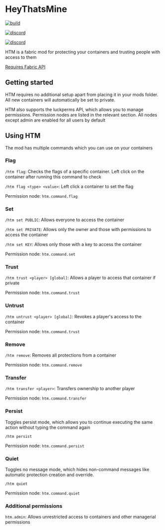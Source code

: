 # HeyThatsMine

[![build](https://img.shields.io/github/workflow/status/fabricservertools/HeyThatsMine/build)](https://github.com/fabricservertools/HeyThatsMine/actions)

[![discord](https://img.shields.io/discord/764543203772334100?label=Fabric%20Server%20Tools%20Discord)](https://discord.gg/jydqZzkyEa)

[![discord](https://img.shields.io/discord/776126068024410135?label=Potatos%20Place)](https://discord.gg/ByaVuebAPb)

HTM is a fabric mod for protecting your containers and trusting people with access to them

[Requires Fabric API](https://www.curseforge.com/minecraft/mc-mods/fabric-api)

## Getting started

HTM requires no additional setup apart from placing it in your mods folder. All new containers will automatically be set to private.

HTM also supports the luckperms API, which allows you to manage permissions. Permission nodes are listed in the relevant section. All nodes except admin are enabled for all users by default

## Using HTM

The mod has multiple commands which you can use on your containers

### Flag

`/htm flag`: Checks the flags of a specific container. Left click on the container after running this command to check

`/htm flag <type> <value>`: Left click a container to set the flag

Permission node: `htm.command.flag`

### Set

`/htm set PUBLIC`: Allows everyone to access the container

`/htm set PRIVATE`: Allows only the owner and those with permissions to access the container

`/htm set KEY`: Allows only those with a key to access the container

Permission node: `htm.command.set`

### Trust

`/htm trust <player> [global]`: Allows a player to access that container if private

Permission node: `htm.command.trust`

### Untrust

`/htm untrust <player> [global]`: Revokes a player's access to the container

Permission node: `htm.command.trust`

### Remove

`/htm remove`: Removes all protections from a container

Permission node: `htm.command.remove`

### Transfer

`/htm transfer <player>`: Transfers ownership to another player

Permission node: `htm.command.transfer`

### Persist

Toggles persist mode, which allows you to continue executing the same action without typing the command again

`/htm persist`

Permission node: `htm.command.persist`

### Quiet

Toggles no message mode, which hides non-command messages like automatic protection creation and override.

`/htm quiet`

Permission node: `htm.command.quiet`

### Additional permissions

`htm.admin`: Allows unrestricted access to containers and other managerial permissions